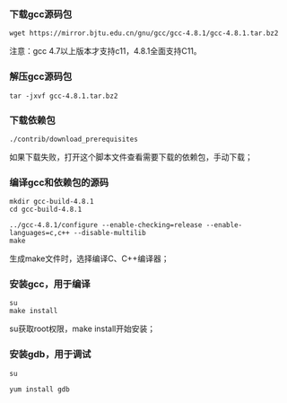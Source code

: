 ### 下载gcc源码包

```
wget https://mirror.bjtu.edu.cn/gnu/gcc/gcc-4.8.1/gcc-4.8.1.tar.bz2 
```

注意：gcc 4.7以上版本才支持c11，4.8.1全面支持C11。 

### 解压gcc源码包
```
tar -jxvf gcc-4.8.1.tar.bz2
```

### 下载依赖包
```
./contrib/download_prerequisites
```
如果下载失败，打开这个脚本文件查看需要下载的依赖包，手动下载；

### 编译gcc和依赖包的源码
```
mkdir gcc-build-4.8.1
cd gcc-build-4.8.1

../gcc-4.8.1/configure --enable-checking=release --enable-languages=c,c++ --disable-multilib
make
```
生成make文件时，选择编译C、C++编译器；

### 安装gcc，用于编译
```
su
make install
```
su获取root权限，make install开始安装；

### 安装gdb，用于调试
```
su

yum install gdb
```
